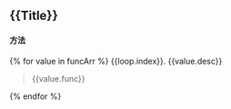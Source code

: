 ## {{Title}}

#### 方法

{% for value in funcArr %}
{{loop.index}}. {{value.desc}}
> {{value.func}}

{% endfor %}